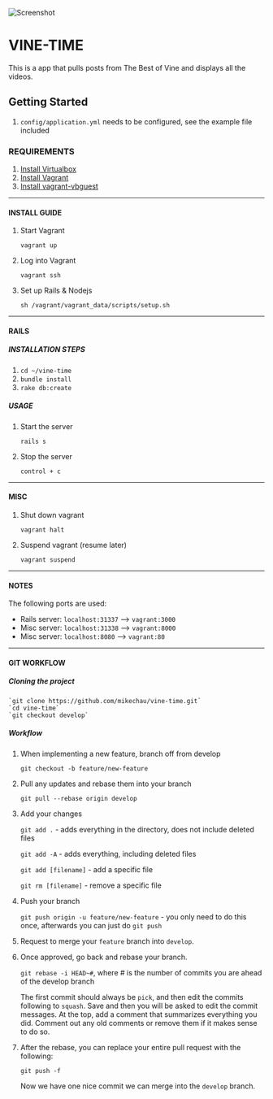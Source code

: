 ![Screenshot](http://i.imgur.com/gu7Zwcp.png "Screenshot")

# VINE-TIME  

This is a app that pulls posts from The Best of Vine and displays all the videos.

## Getting Started  

1. `config/application.yml` needs to be configured, see the example file included

### REQUIREMENTS
1. [Install Virtualbox](https://www.virtualbox.org/)
2. [Install Vagrant](http://www.vagrantup.com/)
3. [Install vagrant-vbguest](https://github.com/dotless-de/vagrant-vbguest)

---

#### INSTALL GUIDE
1. Start Vagrant

    `vagrant up`

2. Log into Vagrant

    `vagrant ssh`

3. Set up Rails & Nodejs

    `sh /vagrant/vagrant_data/scripts/setup.sh`

---

#### RAILS
##### INSTALLATION STEPS
1. `cd ~/vine-time`
2. `bundle install`
3. `rake db:create`

##### USAGE
1. Start the server

   `rails s`

2. Stop the server

    `control + c`

---

#### MISC
1. Shut down vagrant

    `vagrant halt`

2. Suspend vagrant (resume later)

    `vagrant suspend`

---

#### NOTES
The following ports are used:

- Rails server: `localhost:31337` --> `vagrant:3000`
- Misc server: `localhost:31338` --> `vagrant:8000`
- Misc server: `localhost:8080` --> `vagrant:80`

---

#### GIT WORKFLOW
##### Cloning the project

    `git clone https://github.com/mikechau/vine-time.git`
    `cd vine-time`
    `git checkout develop`

##### Workflow
1. When implementing a new feature, branch off from develop

   `git checkout -b feature/new-feature`

2. Pull any updates and rebase them into your branch

   `git pull --rebase origin develop`

3. Add your changes

    `git add .` - adds everything in the directory, does not include deleted files

    `git add -A` - adds everything, including deleted files

    `git add [filename]` - add a specific file

    `git rm [filename]` - remove a specific file

4. Push your branch

   `git push origin -u feature/new-feature` - you only need to do this once, afterwards you can just do `git push`

5. Request to merge your `feature` branch into `develop`.

6. Once approved, go back and rebase your branch.

   `git rebase -i HEAD~#`, where # is the number of commits you are ahead of the develop branch

   The first commit should always be `pick`, and then edit the commits following to `squash`. Save and then you will be
   asked to edit the commit messages. At the top, add a comment that summarizes everything you did. Comment out any
   old comments or remove them if it makes sense to do so.

7. After the rebase, you can replace your entire pull request with the following:

   `git push -f`

   Now we have one nice commit we can merge into the `develop` branch.
